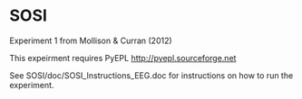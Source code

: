 SOSI
====

Experiment 1 from Mollison &amp; Curran (2012)

This expeirment requires PyEPL http://pyepl.sourceforge.net

See SOSI/doc/SOSI_Instructions_EEG.doc for instructions on how to run the experiment.
